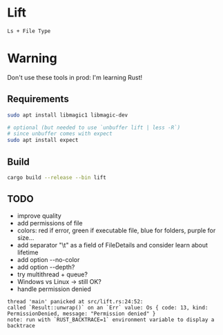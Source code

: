 # Lift

`Ls + File Type`

# Warning

Don't use these tools in prod: I'm learning Rust!

## Requirements

```sh
sudo apt install libmagic1 libmagic-dev

# optional (but needed to use `unbuffer lift | less -R`)
# since unbuffer comes with expect
sudo apt install expect
```

## Build

```sh
cargo build --release --bin lift
```

## TODO

- improve quality
- add permissions of file
- colors: red if error, green if executable file, blue for folders, purple for size...
- add separator "\t" as a field of FileDetails and consider learn about lifetime
- add option --no-color
- add option --depth?
- try multithread + queue?
- Windows vs Linux -> still OK?
- handle permission denied

```text
thread 'main' panicked at src/lift.rs:24:52:
called `Result::unwrap()` on an `Err` value: Os { code: 13, kind: PermissionDenied, message: "Permission denied" }
note: run with `RUST_BACKTRACE=1` environment variable to display a backtrace
```
